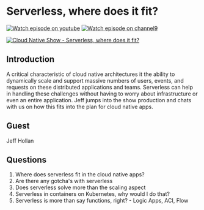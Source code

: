 # Serverless, where does it fit?
[![Watch episode on youtube](https://img.shields.io/badge/watcch%20episode%20on-YOUTUBE-red)](http://www.youtube.com/watch?v=1kIH5qnlJzk)
[![Watch episode on channel9](https://img.shields.io/badge/watcch%20episode%20on-CH9-orange)](https://channel9.msdn.com/Shows/The-Cloud-Native-Show/Where-Does-Serverless-Fit-in-Cloud-Native?WT.mc_id=cloudnativeshow-ch9-shboyer)

[![Cloud Native Show - Serverless, where does it fit?](http://img.youtube.com/vi/1kIH5qnlJzk/0.jpg)](http://www.youtube.com/watch?v=1kIH5qnlJzk "Where Does Serverless Fit in Cloud Native?")

## Introduction

A critical characteristic of cloud native architectures it the ability to dynamically scale and support massive numbers of users, events, and requests on these distributed applications and teams. Serverless can help in handling these challenges without having to worry about infrastructure or even an entire application. Jeff jumps into the show production and chats with us on how this fits into the plan for cloud native apps.

## Guest

Jeff Hollan

## Questions

1. Where does serverless fit in the cloud native apps?
1. Are there any gotcha's with serverless
1. Does serverless solve more than the scaling aspect
1. Serverless in containers on Kubernetes, why would I do that?
1. Serverless is more than say functions, right? - Logic Apps, ACI, Flow
